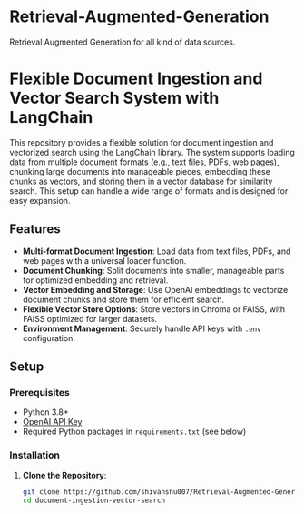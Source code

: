 # Retrieval-Augmented-Generation
Retrieval Augmented Generation for all kind of data sources.
# Flexible Document Ingestion and Vector Search System with LangChain

This repository provides a flexible solution for document ingestion and vectorized search using the LangChain library. The system supports loading data from multiple document formats (e.g., text files, PDFs, web pages), chunking large documents into manageable pieces, embedding these chunks as vectors, and storing them in a vector database for similarity search. This setup can handle a wide range of formats and is designed for easy expansion.

## Features

- **Multi-format Document Ingestion**: Load data from text files, PDFs, and web pages with a universal loader function.
- **Document Chunking**: Split documents into smaller, manageable parts for optimized embedding and retrieval.
- **Vector Embedding and Storage**: Use OpenAI embeddings to vectorize document chunks and store them for efficient search.
- **Flexible Vector Store Options**: Store vectors in Chroma or FAISS, with FAISS optimized for larger datasets.
- **Environment Management**: Securely handle API keys with `.env` configuration.

## Setup

### Prerequisites

- Python 3.8+
- [OpenAI API Key](https://platform.openai.com/account/api-keys)
- Required Python packages in `requirements.txt` (see below)

### Installation

1. **Clone the Repository**:
   ```bash
   git clone https://github.com/shivanshu007/Retrieval-Augmented-Generation.git
   cd document-ingestion-vector-search

